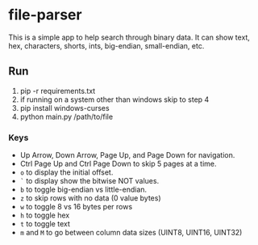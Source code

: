 # file-parser

This is a simple app to help search through binary data. It can show text, hex, characters, shorts, ints, big-endian, small-endian, etc.

## Run
1) pip -r requirements.txt
2) if running on a system other than windows skip to step 4
3) pip install windows-curses
4) python main.py /path/to/file

### Keys
* Up Arrow, Down Arrow, Page Up, and Page Down for navigation.
* Ctrl Page Up and Ctrl Page Down to skip 5 pages at a time.
* `o` to display the initial offset.
* `` ` `` to display show the bitwise NOT values.
* `b` to toggle big-endian vs little-endian.
* `z` to skip rows with no data (0 value bytes)
* `w` to toggle 8 vs 16 bytes per rows
* `h` to toggle hex
* `t` to toggle text
* `m` and `M` to go between column data sizes (UINT8, UINT16, UINT32)

